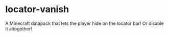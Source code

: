 # locator-vanish
A Minecraft datapack that lets the player hide on the locator bar! Or disable it altogether!
